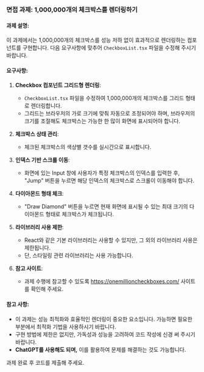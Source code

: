 ### 면접 과제: 1,000,000개의 체크박스를 렌더링하기

#### 과제 설명:

이 과제에서는 1,000,000개의 체크박스를 성능 저하 없이 효과적으로 렌더링하는 컴포넌트를 구현합니다. 다음 요구사항에 맞추어 `CheckboxList.tsx` 파일을 수정해 주시기 바랍니다.

#### 요구사항:

1. **Checkbox 컴포넌트 그리드형 렌더링**:

   - `CheckboxList.tsx` 파일을 수정하여 1,000,000개의 체크박스를 그리드 형태로 렌더링합니다.
   - 그리드는 브라우저의 가로 크기에 맞춰 자동으로 조정되어야 하며, 브라우저의 크기를 조절해도 체크박스는 가능한 한 많이 화면에 표시되어야 합니다.

2. **체크박스 상태 관리**:

   - 체크된 체크박스의 색상별 갯수를 실시간으로 표시합니다.

3. **인덱스 기반 스크롤 이동**:

   - 화면에 있는 Input 창에 사용자가 특정 체크박스의 인덱스를 입력한 후, "Jump" 버튼을 누르면 해당 인덱스의 체크박스로 스크롤이 이동해야 합니다.

4. **다이아몬드 형태 체크**:

   - "Draw Diamond" 버튼을 누르면 현재 화면에 표시될 수 있는 최대 크기의 다이아몬드 형태로 체크박스가 체크됩니다.

5. **라이브러리 사용 제한**:

   - React와 같은 기본 라이브러리는 사용할 수 있지만, 그 외의 라이브러리 사용은 제한됩니다.
   - 단, 스타일링 관련 라이브러리는 사용 가능합니다.

6. **참고 사이트**:
   - 과제 수행에 참고할 수 있도록 https://onemillioncheckboxes.com/ 사이트를 확인해 주세요.

#### 참고 사항:

- 이 과제는 성능 최적화와 효율적인 렌더링이 중요한 요소입니다. 가능하면 필요한 부분에서 최적화 기법을 사용하시기 바랍니다.
- 구현 방법에 제한은 없지만, 가독성과 성능을 고려하여 코드 작성에 신경 써 주시기 바랍니다.
- **ChatGPT를 사용해도 되며,** 이를 활용하여 문제를 해결하는 것도 가능합니다.

과제 완료 후 코드를 제출해 주세요.
